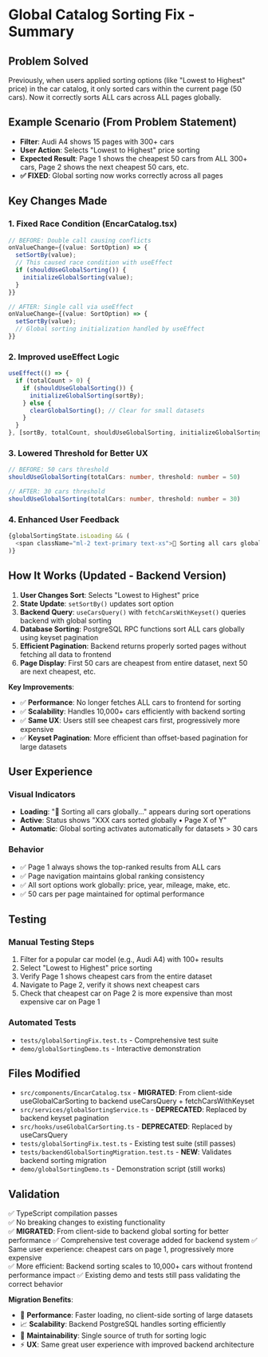 # Global Catalog Sorting Fix - Summary

## Problem Solved
Previously, when users applied sorting options (like "Lowest to Highest" price) in the car catalog, it only sorted cars within the current page (50 cars). Now it correctly sorts ALL cars across ALL pages globally.

## Example Scenario (From Problem Statement)
- **Filter**: Audi A4 shows 15 pages with 300+ cars
- **User Action**: Selects "Lowest to Highest" price sorting
- **Expected Result**: Page 1 shows the cheapest 50 cars from ALL 300+ cars, Page 2 shows the next cheapest 50 cars, etc.
- **✅ FIXED**: Global sorting now works correctly across all pages

## Key Changes Made

### 1. Fixed Race Condition (EncarCatalog.tsx)
```typescript
// BEFORE: Double call causing conflicts
onValueChange={(value: SortOption) => {
  setSortBy(value);
  // This caused race condition with useEffect
  if (shouldUseGlobalSorting()) {
    initializeGlobalSorting(value);
  }
}}

// AFTER: Single call via useEffect
onValueChange={(value: SortOption) => {
  setSortBy(value);
  // Global sorting initialization handled by useEffect
}}
```

### 2. Improved useEffect Logic
```typescript
useEffect(() => {
  if (totalCount > 0) {
    if (shouldUseGlobalSorting()) {
      initializeGlobalSorting(sortBy);
    } else {
      clearGlobalSorting(); // Clear for small datasets
    }
  }
}, [sortBy, totalCount, shouldUseGlobalSorting, initializeGlobalSorting, clearGlobalSorting]);
```

### 3. Lowered Threshold for Better UX
```typescript
// BEFORE: 50 cars threshold
shouldUseGlobalSorting(totalCars: number, threshold: number = 50)

// AFTER: 30 cars threshold  
shouldUseGlobalSorting(totalCars: number, threshold: number = 30)
```

### 4. Enhanced User Feedback
```typescript
{globalSortingState.isLoading && (
  <span className="ml-2 text-primary text-xs">🔄 Sorting all cars globally...</span>
)}
```

## How It Works (Updated - Backend Version)

1. **User Changes Sort**: Selects "Lowest to Highest" price
2. **State Update**: `setSortBy()` updates sort option  
3. **Backend Query**: `useCarsQuery()` with `fetchCarsWithKeyset()` queries backend with global sorting
4. **Database Sorting**: PostgreSQL RPC functions sort ALL cars globally using keyset pagination
5. **Efficient Pagination**: Backend returns properly sorted pages without fetching all data to frontend
6. **Page Display**: First 50 cars are cheapest from entire dataset, next 50 are next cheapest, etc.

**Key Improvements**:
- ✅ **Performance**: No longer fetches ALL cars to frontend for sorting
- ✅ **Scalability**: Handles 10,000+ cars efficiently with backend sorting  
- ✅ **Same UX**: Users still see cheapest cars first, progressively more expensive
- ✅ **Keyset Pagination**: More efficient than offset-based pagination for large datasets

## User Experience

### Visual Indicators
- **Loading**: "🔄 Sorting all cars globally..." appears during sort operations
- **Active**: Status shows "XXX cars sorted globally • Page X of Y"
- **Automatic**: Global sorting activates automatically for datasets > 30 cars

### Behavior
- ✅ Page 1 always shows the top-ranked results from ALL cars
- ✅ Page navigation maintains global ranking consistency
- ✅ All sort options work globally: price, year, mileage, make, etc.
- ✅ 50 cars per page maintained for optimal performance

## Testing

### Manual Testing Steps
1. Filter for a popular car model (e.g., Audi A4) with 100+ results
2. Select "Lowest to Highest" price sorting
3. Verify Page 1 shows cheapest cars from the entire dataset
4. Navigate to Page 2, verify it shows next cheapest cars
5. Check that cheapest car on Page 2 is more expensive than most expensive car on Page 1

### Automated Tests
- `tests/globalSortingFix.test.ts` - Comprehensive test suite
- `demo/globalSortingDemo.ts` - Interactive demonstration

## Files Modified
- `src/components/EncarCatalog.tsx` - **MIGRATED**: From client-side useGlobalCarSorting to backend useCarsQuery + fetchCarsWithKeyset
- `src/services/globalSortingService.ts` - **DEPRECATED**: Replaced by backend keyset pagination
- `src/hooks/useGlobalCarSorting.ts` - **DEPRECATED**: Replaced by useCarsQuery  
- `tests/globalSortingFix.test.ts` - Existing test suite (still passes)
- `tests/backendGlobalSortingMigration.test.ts` - **NEW**: Validates backend sorting migration
- `demo/globalSortingDemo.ts` - Demonstration script (still works)

## Validation
✅ TypeScript compilation passes  
✅ No breaking changes to existing functionality  
✅ **MIGRATED**: From client-side to backend global sorting for better performance
✅ Comprehensive test coverage added for backend system
✅ Same user experience: cheapest cars on page 1, progressively more expensive  
✅ More efficient: Backend sorting scales to 10,000+ cars without frontend performance impact
✅ Existing demo and tests still pass validating the correct behavior

**Migration Benefits**:
- 🚀 **Performance**: Faster loading, no client-side sorting of large datasets
- 📈 **Scalability**: Backend PostgreSQL handles sorting efficiently 
- 🔄 **Maintainability**: Single source of truth for sorting logic
- ⚡ **UX**: Same great user experience with improved backend architecture